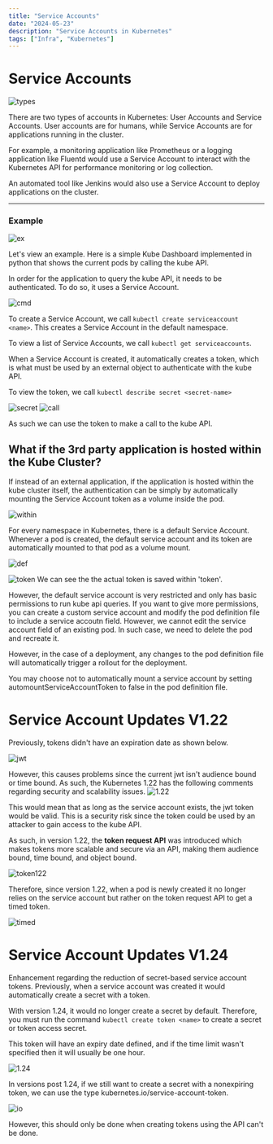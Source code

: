 ```yaml
---
title: "Service Accounts"
date: "2024-05-23"
description: "Service Accounts in Kubernetes"
tags: ["Infra", "Kubernetes"]
---
```


# Service Accounts

![types](../../../images/infra/kube/24-1study/k8s167/call.png)

There are two types of accounts in Kubernetes: User Accounts and Service Accounts. User accounts are for humans, while Service Accounts are for applications running in the cluster.

For example, a monitoring application like Prometheus or a logging application like Fluentd would use a Service Account to interact with the Kubernetes API for performance monitoring or log collection.

An automated tool like Jenkins would also use a Service Account to deploy applications on the cluster.

---
### Example
![ex](../../../images/infra/kube/24-1study/k8s167/ex.png)

Let's view an example. Here is a simple Kube Dashboard implemented in python that shows the current pods by calling the kube API.

In order for the application to query the kube API, it needs to be authenticated. To do so, it uses a Service Account.

![cmd](../../../images/infra/kube/24-1study/k8s167/cmds.png)

To create a Service Account, we call `kubectl create serviceaccount <name>`. This creates a Service Account in the default namespace.

To view a list of Service Accounts, we call `kubectl get serviceaccounts`.

When a Service Account is created, it automatically creates a token, which is what must be used by an external object to authenticate with the kube API.

To view the token, we call `kubectl describe secret <secret-name>`

![secret](../../../images/infra/kube/24-1study/k8s167/secret.png)
![call](../../../images/infra/kube/24-1study/k8s167/call.png)

As such we can use the token to make a call to the kube API.

## What if the 3rd party application is hosted within the Kube Cluster?
If instead of an external application, if the application is hosted within the kube cluster itself, the authentication can be simply by automatically mounting the Service Account token as a volume inside the pod.

![within](../../../images/infra/kube/24-1study/k8s167/withinpod.png)

For every namespace in Kubernetes, there is a default Service Account. Whenever a pod is created, the default service account and its token are automatically mounted to that pod as a volume mount.

![def](../../../images/infra/kube/24-1study/k8s167/def.png)

![token](../../../images/infra/kube/24-1study/k8s167/token.png)
We can see the the actual token is saved within 'token'.

However, the default service account is very restricted and only has basic permissions to run kube api queries. If you want to give more permissions, you can create a custom service account and modify the pod definition file to include a service accoutn field. However, we cannot edit the service account field of an existing pod. In such case, we need to delete the pod and recreate it.


However, in the case of a deployment, any changes to the pod definition file will automatically trigger a rollout for the deployment.

You may choose not to automatically mount a service account by setting automountServiceAccountToken to false in the pod definition file.

# Service Account Updates V1.22
Previously, tokens didn't have an expiration date as shown below. 

![jwt](../../../images/infra/kube/24-1study/k8s167/jwt.png)

However, this causes problems since the current jwt isn't audience bound or time bound. As such, the Kubernetes 1.22 has the following comments regarding security and scalability issues.
![1.22](../../../images/infra/kube/24-1study/k8s167/jwt1-22.png)

This would mean that as long as the service account exists, the jwt token would be valid. This is a security risk since the token could be used by an attacker to gain access to the kube API.

As such, in version 1.22, the **token request API** was introduced which makes tokens more scalable and secure via an API, making them audience bound, time bound, and object bound.


![token122](../../../images/infra/kube/24-1study/k8s167/token122.png)

Therefore, since version 1.22, when a pod is newly created it no longer relies on the service account but rather on the token request API to get a timed token. 

![timed](../../../images/infra/kube/24-1study/k8s167/timedtoken.png)

# Service Account Updates V1.24
Enhancement regarding the reduction of secret-based service account tokens. Previously, when a service account was created it would automatically create a secret with a token.

With version 1.24, it would no longer create a secret by default. Therefore, you must run the command `kubectl create token <name>` to create a secret or token access secret.

This token will have an expiry date defined, and if the time limit wasn't specified then it will usually be one hour.

![1.24](../../../images/infra/kube/24-1study/k8s167/jwt1-24.png)


In versions post 1.24, if we still want to create a secret with a nonexpiring token, we can use the type kubernetes.io/service-account-token.

![io](../../../images/infra/kube/24-1study/k8s167/post1-24.png)

However, this should only be done when creating tokens using the API can't be done.

